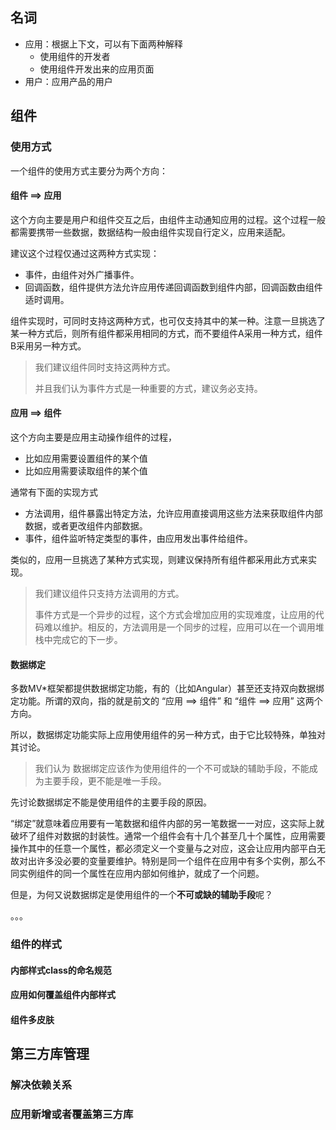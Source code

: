 ## 名词
- 应用：根据上下文，可以有下面两种解释
    - 使用组件的开发者
    - 使用组件开发出来的应用页面
- 用户：应用产品的用户

## 组件
### 使用方式
一个组件的使用方式主要分为两个方向：

#### 组件 ==> 应用

这个方向主要是用户和组件交互之后，由组件主动通知应用的过程。这个过程一般都需要携带一些数据，数据结构一般由组件实现自行定义，应用来适配。

建议这个过程仅通过这两种方式实现：

- 事件，由组件对外广播事件。
- 回调函数，组件提供方法允许应用传递回调函数到组件内部，回调函数由组件适时调用。

组件实现时，可同时支持这两种方式，也可仅支持其中的某一种。注意一旦挑选了某一种方式后，则所有组件都采用相同的方式，而不要组件A采用一种方式，组件B采用另一种方式。

> 我们建议组件同时支持这两种方式。
>
> 并且我们认为事件方式是一种重要的方式，建议务必支持。

#### 应用 ==> 组件

这个方向主要是应用主动操作组件的过程，

- 比如应用需要设置组件的某个值
- 比如应用需要读取组件的某个值

通常有下面的实现方式

- 方法调用，组件暴露出特定方法，允许应用直接调用这些方法来获取组件内部数据，或者更改组件内部数据。
- 事件，组件监听特定类型的事件，由应用发出事件给组件。

类似的，应用一旦挑选了某种方式实现，则建议保持所有组件都采用此方式来实现。

> 我们建议组件只支持方法调用的方式。
>
> 事件方式是一个异步的过程，这个方式会增加应用的实现难度，让应用的代码难以维护。相反的，方法调用是一个同步的过程，应用可以在一个调用堆栈中完成它的下一步。

#### 数据绑定

多数MV*框架都提供数据绑定功能，有的（比如Angular）甚至还支持双向数据绑定功能。所谓的双向，指的就是前文的 “应用 ==> 组件” 和 “组件 ==> 应用” 这两个方向。

所以，数据绑定功能实际上应用使用组件的另一种方式，由于它比较特殊，单独对其讨论。

> 我们认为 数据绑定应该作为使用组件的一个不可或缺的辅助手段，不能成为主要手段，更不能是唯一手段。

先讨论数据绑定不能是使用组件的主要手段的原因。

“绑定”就意味着应用要有一笔数据和组件内部的另一笔数据一一对应，这实际上就破坏了组件对数据的封装性。通常一个组件会有十几个甚至几十个属性，应用需要操作其中的任意一个属性，都必须定义一个变量与之对应，这会让应用内部平白无故对出许多没必要的变量要维护。特别是同一个组件在应用中有多个实例，那么不同实例组件的同一个属性在应用内部如何维护，就成了一个问题。

但是，为何又说数据绑定是使用组件的一个**不可或缺的辅助手段**呢？

。。。

### 组件的样式

#### 内部样式class的命名规范
#### 应用如何覆盖组件内部样式
#### 组件多皮肤

## 第三方库管理
### 解决依赖关系
### 应用新增或者覆盖第三方库